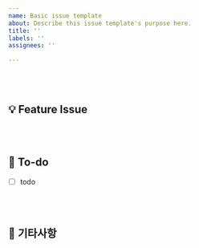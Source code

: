 ```yaml
---
name: Basic issue template
about: Describe this issue template's purpose here.
title: ''
labels: ''
assignees: ''

---
```


<br/><br/>
## 💡 Feature Issue
<!-- 관련 이슈에 대해 설명해주세요. -->

<br/><br/>
## 🌿  To-do
<!-- 해야 할 일들을 적어주세요. -->
- [ ] todo

<br/><br/>
## 🎸 기타사항
<!-- 기타사항을 작성해주세요. -->
